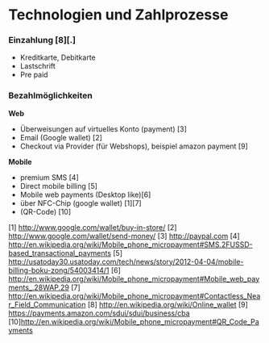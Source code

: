 Technologien und Zahlprozesse
=============================

### Einzahlung [8][.]
- Kreditkarte, Debitkarte
- Lastschrift
- Pre paid


### Bezahlmöglichkeiten
**Web**
- Überweisungen auf virtuelles Konto (payment) [3]
- Email (Google wallet) [2]
- Checkout via Provider (für Webshops), beispiel amazon payment [9]

**Mobile**
- premium SMS [4]
- Direct mobile billing [5]
- Mobile web payments (Desktop like)[6]
- über NFC-Chip (google wallet) [1][7]
- (QR-Code) [10]

[1] http://www.google.com/wallet/buy-in-store/
[2] http://www.google.com/wallet/send-money/
[3] http://paypal.com
[4] http://en.wikipedia.org/wiki/Mobile_phone_micropayment#SMS.2FUSSD-based_transactional_payments
[5] http://usatoday30.usatoday.com/tech/news/story/2012-04-04/mobile-billing-boku-zong/54003414/1
[6] http://en.wikipedia.org/wiki/Mobile_phone_micropayment#Mobile_web_payments_.28WAP.29
[7] http://en.wikipedia.org/wiki/Mobile_phone_micropayment#Contactless_Near_Field_Communication
[8] http://en.wikipedia.org/wiki/Online_wallet
[9] https://payments.amazon.com/sdui/sdui/business/cba
[10]http://en.wikipedia.org/wiki/Mobile_phone_micropayment#QR_Code_Payments 